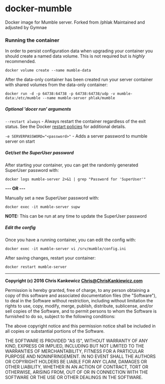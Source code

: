 docker-mumble
=============

Docker image for Mumble server.
Forked from /phlak
Maintained and adjusted by Gymnae

### Running the container

In order to persist configuration data when upgrading your container you should create a named data
volume. This is not required but is _highly_ recommended.

    docker volume create --name mumble-data

After the data-only container has been created run your server container with shared volumes from
the data-only container:

    docker run -d -p 64738:64738 -p 64738:64738/udp -v mumble-data:/etc/mumble --name mumble-server phlak/mumble


##### Optional 'docer run' arguments

`--restart always` - Always restart the container regardless of the exit status. See the Docker
                     [restart policies](https://goo.gl/OI87rA) for additional details.
                     
`-e SERVERPASSWORD="<password>"` - Adds a server password to mumble server on start


##### Get/set the SuperUser password

After starting your container, you can get the randomly generated SuperUser password with:

    docker logs mumble-server 2>&1 | grep "Password for 'SuperUser'"

**--- OR ---**

Manually set a new SuperUser password with:

    docker exec -it mumble-server supw

**NOTE:** This can be run at any time to update the SuperUser password


##### Edit the config

Once you have a running container, you can edit the config with:

    docker exec -it mumble-server vi /srv/mumble/config.ini

After saving changes, restart your container:

    docker restart mumble-server


-----

**Copyright (c) 2016 Chris Kankewicz <Chris@ChrisKankiewicz.com>**

Permission is hereby granted, free of charge, to any person obtaining a copy
of this software and associated documentation files (the "Software"), to deal
in the Software without restriction, including without limitation the rights
to use, copy, modify, merge, publish, distribute, sublicense, and/or sell
copies of the Software, and to permit persons to whom the Software is
furnished to do so, subject to the following conditions:

The above copyright notice and this permission notice shall be included in
all copies or substantial portions of the Software.

THE SOFTWARE IS PROVIDED "AS IS", WITHOUT WARRANTY OF ANY KIND, EXPRESS OR
IMPLIED, INCLUDING BUT NOT LIMITED TO THE WARRANTIES OF MERCHANTABILITY,
FITNESS FOR A PARTICULAR PURPOSE AND NONINFRINGEMENT. IN NO EVENT SHALL THE
AUTHORS OR COPYRIGHT HOLDERS BE LIABLE FOR ANY CLAIM, DAMAGES OR OTHER
LIABILITY, WHETHER IN AN ACTION OF CONTRACT, TORT OR OTHERWISE, ARISING FROM,
OUT OF OR IN CONNECTION WITH THE SOFTWARE OR THE USE OR OTHER DEALINGS IN
THE SOFTWARE.
